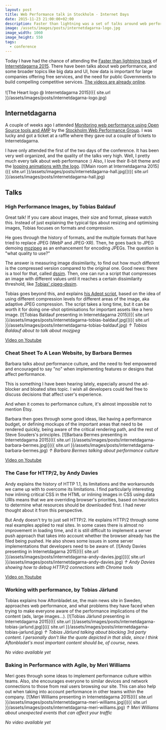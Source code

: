 ```yaml
---
layout: post
title: Web Performance talk in Stockholm - Internet Days
date: 2015-11-23 21:00:00+02:00
description: Faster than lightning was a set of talks around web performance during Internetdagarna 2015 in Stockholm, Sweden
image: /assets/images/posts/internetdagarna-logo.jpg
image_width: 1060
image_height: 550
tags:
  - conference
---
```

Today I have had the chance of attending the [Faster than lightning track](https://internetdagarna.se/program/faster_than_lightning/) of [Internetdagarna 2015](https://internetdagarna.se/english/). There have been talks about web performance, and some broader topics like big data and UI, how data is important for large companies offering free services, and the need for public Governments to build compelling competitive services. [The videos are already online](https://www.youtube.com/watch?v=7G0Xz0JsiFg&index=1&list=PLtDs7N_g_eiZ5ag.e-xntFYydij0xSPL42).<br/><br/>![The Heart logo @ Internetdagarna 2015]({{ site.url }}/assets/images/posts/internetdagarna-logo.jpg)

## Internetdagarna

A couple of weeks ago I attended [Monitoring web performance using Open Source tools and AMP](http://www.meetup.com/es/Stockholm-Web-Performance-Group/events/226316269/) by the [Stockholm Web Performance Group](http://www.meetup.com/es/Stockholm-Web-Performance-Group/). I was lucky and got a ticket at a raffle where they gave out a couple of tickets to Internetdagarna.

I have only attended the first of the two days of the conference. It has been very well organized, and the quality of the talks very high. Well, I pretty much every talk about web performance :) Also, I love their 8-bit theme and the [looping animations with the logo](https://www.youtube.com/watch?v=sQvgCPNtSGk#t=01h26m36s).
[![Main room at Internetdagarna 2015]({{ site.url }}/assets/images/posts/internetdagarna-hall.jpg)]({{ site.url }}/assets/images/posts/internetdagarna-hall.jpg)

## Talks

### High Performance Images, by Tobias Baldauf

Great talk! If you care about images, their size and format, please watch this. Instead of just explaining the typical tips about resizing and optimising images, Tobias focuses on formats and compression.

He goes through the history of formats, and the multiple formats that have tried to replace JPEG (WebP and JPEG-XR). Then, he goes back to JPEG demoing [mozjpeg](https://github.com/mozilla/mozjpeg) as an enhancement for encoding JPEGs. The question is "what quality to use?"

The answer is measuring image dissimilarity, to find out how much different is the compressed version compared to the original one. Good news: there is a tool for that, called [dssim](https://github.com/pornel/dssim). Then, one can run a script that compresses an image with different values until it reaches a certain dissimilarity threshold, like [Tobias' cjpeg-dssim](https://github.com/technopagan/cjpeg-dssim).

Tobias goes beyond this, and explains [his Adept script](https://github.com/technopagan/adept-jpg-compressor), based on the idea of using different compression levels for different areas of the image, aka adaptive JPEG compression. The script takes a long time, but it can be worth it for doing one-shot optimisations for important assets like a hero image.
[![Tobias Baldauf presenting in Internetdagarna 2015]({{ site.url }}/assets/images/posts/internetdagarna-tobias-baldauf.jpg)]({{ site.url }}/assets/images/posts/internetdagarna-tobias-baldauf.jpg)
_&uarr; Tobias Baldauf about to talk about mozjpeg_

[Video on Youtube](https://www.youtube.com/watch?v=j5sRzAOt4nE)

### Cheat Sheet To A Lean Website, by Barbara Bermes

Barbara talks about performance culture, and the need to feel empowered and encouraged to say "no" when implementing features or designs that affect performance.

This is something I have been hearing lately, especially around the ad-blocker and bloated sites topic. I wish all developers could feel free to discuss decisions that affect user's experience.

And when it comes to performance culture, it's almost impossible not to mention Etsy.

Barbara then goes through some good ideas, like having a performance budget, or defining mockups of the important areas that need to be rendered quickly, being aware of the critical rendering path, and the rest of Steve Souders's principles.
[![Barbara Bermes presenting in Internetdagarna 2015]({{ site.url }}/assets/images/posts/internetdagarna-barbara-bermes.jpg)]({{ site.url }}/assets/images/posts/internetdagarna-barbara-bermes.jpg)
_&uarr; Barbara Bermes talking about performance culture_

[Video on Youtube](https://www.youtube.com/watch?v=QQZigZiQ9Gg)

### The Case for HTTP/2, by Andy Davies

Andy explains the history of HTTP 1.1, its limitations and the workarounds we came up with to overcome its limitations. I find particularly interesting how inlining critical CSS in the HTML or inlining images in CSS using data URIs means that we are overriding browser's priorities, based on heuristics to determine what resources should be downloaded first. I had never thought about it from this perspective.

But Andy doesn't try to just sell HTTP/2. He explains HTTP/2 through some real examples applied to real sites. In some cases there is almost no improvement in loading time, and it is still difficult to implement a server push approach that takes into account whether the browser already has the filed being pushed. He also shows some issues in some server implementations that developers need to be aware of.
[![Andy Davies presenting in Internetdagarna 2015]({{ site.url }}/assets/images/posts/internetdagarna-andy-davies.jpg)]({{ site.url }}/assets/images/posts/internetdagarna-andy-davies.jpg)
_&uarr; Andy Davies showing how to debug HTTP/2 connections with Chrome tools_

[Video on Youtube](https://www.youtube.com/watch?v=m1b_VQk73SI)

### Working with performance, by Tobias J&#228;rlund

Tobias explains how Aftonbladet.se, the main news site in Sweden, approaches web performance, and what problems they have faced when trying to make everyone aware of the performance implications of the content (ads, large images...).
[![Tobias Järlund presenting in Internetdagarna 2015]({{ site.url }}/assets/images/posts/internetdagarna-tobias-jarlund.jpg)]({{ site.url }}/assets/images/posts/internetdagarna-tobias-jarlund.jpg)
_&uarr; Tobias Järlund talking about blocking 3rd party content. I personally don't like the quote depicted in that slide, since I think Aftonbladet's most important content should be, of course, news._

_No video available yet_

### Baking in Performance with Agile, by Meri Williams

Meri goes through some ideas to implement performance culture within teams. Also, she encourages everyone to similar devices and network connections to those from real users browsing our site. This can also help out when taking into account performance in other teams within the company.
[![Meri Williams presenting in Internetdagarna 2015]({{ site.url }}/assets/images/posts/internetdagarna-meri-williams.jpg)]({{ site.url }}/assets/images/posts/internetdagarna-meri-williams.jpg)
_&uarr; Meri Williams about unexpected events that can affect your traffic_

_No video available yet_
